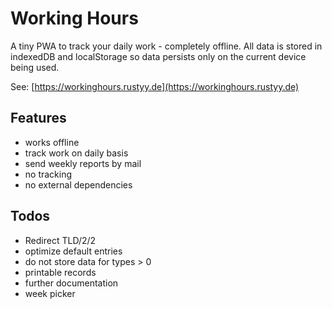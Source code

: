 # Working Hours

A tiny PWA to track your daily work - completely offline. All data is stored in indexedDB and localStorage
so data persists only on the current device being used.

See: [https://workinghours.rustyy.de](https://workinghours.rustyy.de)

## Features

- works offline
- track work on daily basis
- send weekly reports by mail
- no tracking
- no external dependencies

## Todos

- Redirect TLD/2/2
- optimize default entries
- do not store data for types > 0
- printable records
- further documentation
- week picker

